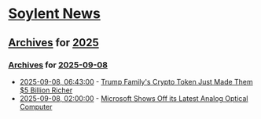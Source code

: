 # [Soylent News](../../../README.md)

## [Archives](../../index.md) for [2025](../index.md)

### [Archives](../../index.md) for [2025-09-08](index.md)

* [2025-09-08, 06:43:00](https://soylentnews.org/article.pl?sid=25/09/07/1352214&from=rss) - [Trump Family's Crypto Token Just Made Them $5 Billion Richer](https://soylentnews.org/article.pl?sid=25/09/07/1352214&from=rss)
* [2025-09-08, 02:00:00](https://soylentnews.org/article.pl?sid=25/09/07/0222253&from=rss) - [Microsoft Shows Off its Latest Analog Optical Computer](https://soylentnews.org/article.pl?sid=25/09/07/0222253&from=rss)
